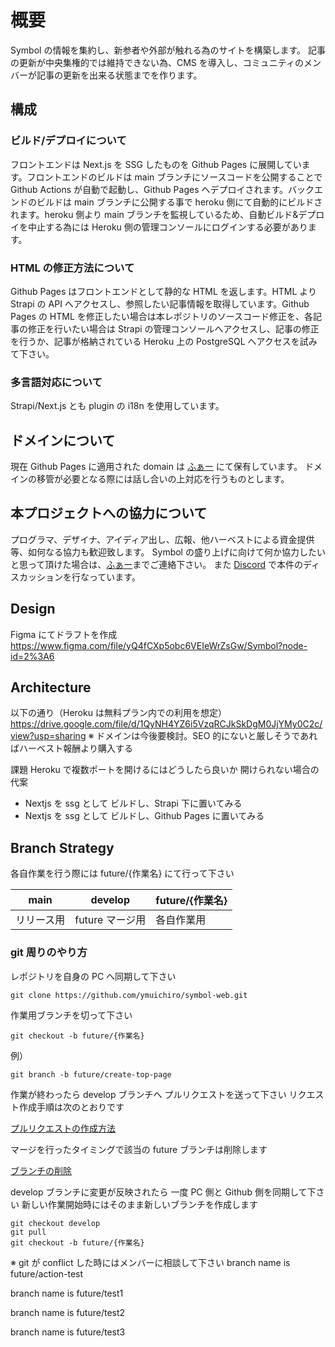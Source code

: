# 概要

Symbol の情報を集約し、新参者や外部が触れる為のサイトを構築します。
記事の更新が中央集権的では維持できない為、CMS を導入し、コミュニティのメンバーが記事の更新を出来る状態までを作ります。

## 構成

### ビルド/デプロイについて

フロントエンドは Next.js を SSG したものを Github Pages に展開しています。フロントエンドのビルドは main ブランチにソースコードを公開することで Github Actions が自動で起動し、Github Pages へデプロイされます。バックエンドのビルドは main ブランチに公開する事で heroku 側にて自動的にビルドされます。heroku 側より main ブランチを監視しているため、自動ビルド&デプロイを中止する為には Heroku 側の管理コンソールにログインする必要があります。

### HTML の修正方法について

Github Pages はフロントエンドとして静的な HTML を返します。HTML より Strapi の API へアクセスし、参照したい記事情報を取得しています。Github Pages の HTML を修正したい場合は本レポジトリのソースコード修正を、各記事の修正を行いたい場合は Strapi の管理コンソールへアクセスし、記事の修正を行うか、記事が格納されている Heroku 上の PostgreSQL へアクセスを試みて下さい。

### 多言語対応について

Strapi/Next.js とも plugin の i18n を使用しています。

## ドメインについて

現在 Github Pages に適用された domain は [ふぁー](https://twitter.com/faunsu19000/photo) にて保有しています。
ドメインの移管が必要となる際には話し合いの上対応を行うものとします。

## 本プロジェクトへの協力について

プログラマ、デザイナ、アイディア出し、広報、他ハーベストによる資金提供等、如何なる協力も歓迎致します。
Symbol の盛り上げに向けて何か協力したいと思って頂けた場合は、[ふぁー](https://twitter.com/faunsu19000/photo)までご連絡下さい。
また [Discord](https://discord.com/channels/856325968096133191/999479496845561946) で本件のディスカッションを行なっています。

## Design

Figma にてドラフトを作成
https://www.figma.com/file/yQ4fCXp5obc6VEIeWrZsGw/Symbol?node-id=2%3A6

## Architecture

以下の通り（Heroku は無料プラン内での利用を想定）
https://drive.google.com/file/d/1QyNH4YZ6i5VzqRCJkSkDgM0JjYMy0C2c/view?usp=sharing
※ ドメインは今後要検討。SEO 的にないと厳しそうであればハーベスト報酬より購入する

課題
Heroku で複数ポートを開けるにはどうしたら良いか
開けられない場合の代案

- Nextjs を ssg として ビルドし、Strapi 下に置いてみる
- Nextjs を ssg として ビルドし、Github Pages に置いてみる

## Branch Strategy

各自作業を行う際には future/{作業名} にて行って下さい

| main       | develop         | future/{作業名} |
| ---------- | --------------- | --------------- |
| リリース用 | future マージ用 | 各自作業用      |

### git 周りのやり方

レポジトリを自身の PC へ同期して下さい

```
git clone https://github.com/ymuichiro/symbol-web.git
```

作業用ブランチを切って下さい

```
git checkout -b future/{作業名}
```

例）

```
git branch -b future/create-top-page
```

作業が終わったら develop ブランチへ プルリクエストを送って下さい
リクエスト作成手順は次のとおりです

[プルリクエストの作成方法](https://docs.github.com/ja/pull-requests/collaborating-with-pull-requests/proposing-changes-to-your-work-with-pull-requests/creating-a-pull-request)

マージを行ったタイミングで該当の future ブランチは削除します

[ブランチの削除](https://docs.github.com/ja/repositories/configuring-branches-and-merges-in-your-repository/managing-branches-in-your-repository/deleting-and-restoring-branches-in-a-pull-request)

develop ブランチに変更が反映されたら 一度 PC 側と Github 側を同期して下さい
新しい作業開始時にはそのまま新しいブランチを作成します

```
git checkout develop
git pull
git checkout -b future/{作業名}
```

※ git が conflict した時にはメンバーに相談して下さい
branch name is future/action-test

branch name is future/test1

branch name is future/test2

branch name is future/test3

